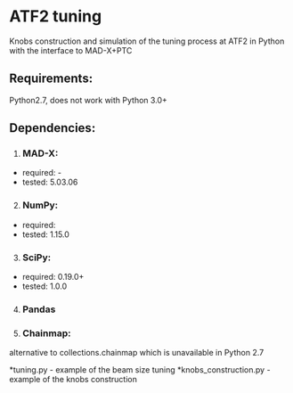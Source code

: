# ATF2 tuning
Knobs construction and simulation of the tuning process at ATF2 in Python with the interface to MAD-X+PTC

## Requirements:
 Python2.7, does not work with Python 3.0+
## Dependencies:

1. ### MAD-X:
- required: -
- tested: 5.03.06
2. ### NumPy:
- required:
- tested: 1.15.0
3. ### SciPy:
- required: 0.19.0+
- tested: 1.0.0
4. ### Pandas
5. ###  Chainmap:
alternative to collections.chainmap which is unavailable in Python 2.7

*tuning.py - example of the beam size tuning
*knobs_construction.py - example of the knobs construction
